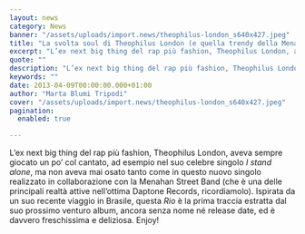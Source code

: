 ```yaml
---
layout: news
category: News
banner: "/assets/uploads/import.news/theophilus-london_s640x427.jpeg"
title: "La svolta soul di Theophilus London (e quella trendy della Menahan Street Band)"
excerpt: "L’ex next big thing del rap più fashion, Theophilus London, aveva sempre giocato un po’ col cantato, ad esempio nel suo celebre singolo I stand alone, ma non aveva mai osato tanto come in questo nuovo singolo realizzato in collaborazione con la Menahan Street Band (che è una delle principali realtà attive nell’ottima Daptone Records, [&hellip"
quote: ""
description: "L’ex next big thing del rap più fashion, Theophilus London, aveva sempre giocato un po’ col cantato, ad esempio nel suo celebre singolo I stand alone, ma non aveva mai osato tanto come in questo nuovo singolo realizzato in collaborazione con la Menahan Street Band (che è una delle principali realtà attive nell’ottima Daptone Records, [&hellip"
keywords: ""
date: 2013-04-09T00:00:00.000+01:00
author: "Marta Blumi Tripodi"
cover: "/assets/uploads/import.news/theophilus-london_s640x427.jpeg"
pagination:
  enabled: true

---
```


L’ex next big thing del rap più fashion, Theophilus London, aveva sempre giocato un po’ col cantato, ad esempio nel suo celebre singolo _I stand alone_, ma non aveva mai osato tanto come in questo nuovo singolo realizzato in collaborazione con la Menahan Street Band (che è una delle principali realtà attive nell’ottima Daptone Records, ricordiamolo). Ispirata da un suo recente viaggio in Brasile, questa _Rio_ è la prima traccia estratta dal suo prossimo venturo album, ancora senza nome né release date, ed è davvero freschissima e deliziosa. Enjoy!  